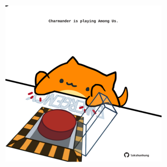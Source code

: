 <!-- built at 18/08/2023, 21:00:49 UTC -->
<p align="center">
  <img width="500" height="500" src="./ReadmeImage.svg">
</p>
